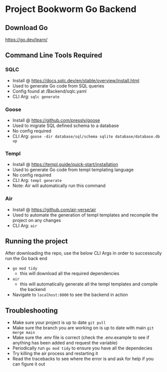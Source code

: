 # Project Bookworm Go Backend

## Download Go
https://go.dev/learn/

## Command Line Tools Required
### SQLC
- Install @ https://docs.sqlc.dev/en/stable/overview/install.html
- Used to generate Go code from SQL queries
- Config found at /Backend/sqlc.yaml
- CLI Arg: `sqlc generate`

### Goose
- Install @ https://github.com/pressly/goose
- Used to migrate SQL defined schema to a database
- No config required
- CLI Arg: `goose -dir database/sql/schema sqlite database/database.db up`

### Templ
- Install @ https://templ.guide/quick-start/installation
- Used to generate Go code from templ templating language
- No config required
- CLI Arg: `templ generate`
- Note: Air will automatically run this command

### Air
- Install @ https://github.com/air-verse/air
- Used to automate the generation of templ templates and recompile the project on any changes
- CLI Arg: `air`

## Running the project
After downloading the repo, use the below CLI Args in order to successcully run the Go back end
- `go mod tidy`
  - this will download all the required dependencies
- `air`
  - this will automatically generate all the templ templates and compile the backend
- Navigate to `localhost:8000` to see the backend in action

## Troubleshooting
- Make sure your project is up to date `git pull`
- Make sure the branch you are working on is up to date with main `git merge main`
- Make sure the .env file is correct (check the .env.example to see if anything has been added and request the variable)
- Periodically run `go mod tidy` to ensure you have all the dependecies
- Try killing the air process and restarting it
- Read the tracebacks to see where the error is and ask for help if you can figure it out
